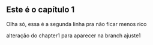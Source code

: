 ## Este é o capítulo 1
<p>Olha só, essa é a segunda linha pra não ficar menos rico</p>
alteração do chapter1 para aparecer na branch ajuste1

